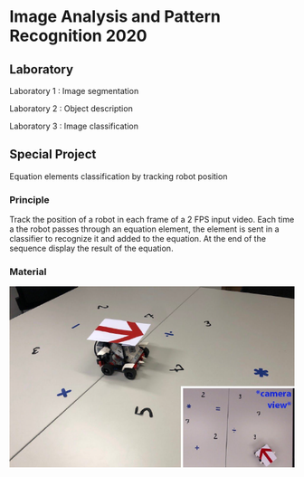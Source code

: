 # Image Analysis and Pattern Recognition 2020

## Laboratory
Laboratory 1 : Image segmentation  


Laboratory 2 : Object description   


Laboratory 3 : Image classification   

## Special Project
Equation elements classification by tracking robot position
### Principle
Track the position of a robot in each frame of a 2 FPS input video. Each time a the robot passes through an equation element, the element is sent in a classifier to recognize it and added to the equation. At the end of the sequence display the result of the equation.

### Material
![alt text](https://github.com/sebemery/Iapr2020/blob/Clean-version/image/robot.png)
